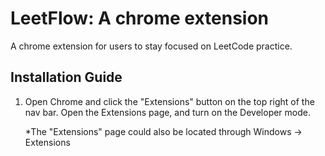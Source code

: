 # LeetFlow: A chrome extension 
A chrome extension for users to stay focused on LeetCode practice.

## Installation Guide
1. Open Chrome and click the "Extensions" button on the top right of the nav bar. Open the Extensions page, and turn on the Developer mode.
    
    *The "Extensions" page could also be located through Windows -> Extensions